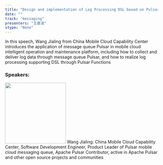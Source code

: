 ```yaml
---
title: "Design and implementation of Log Processing DSL based on Pulsar Functions"
date: "" 
track: "messaging"
presenters: "王嘉凌"
stype: "None"
---
```

In this speech, Wang Jialing from China Mobile Cloud Capability Center introduces the application of message queue Pulsar in mobile cloud intelligent operation and maintenance platform, including how to collect and deliver log data through message queue Pulsar, and how to realize log processing supporting DSL through Pulsar Functions
 ### Speakers: 
 <img src="images/speaker/1143.png" width="200" />
 Wang Jialing: China Mobile Cloud Capability Center, Software Development Engineer, Product Leader of Pulsar mobile cloud messaging queue, Apache Pulsar Contributor, active in Apache Pulsar and other open source projects and communities
 